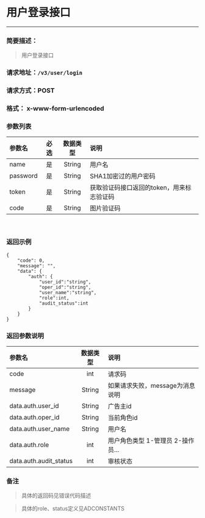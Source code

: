 
# 用户登录接口
---
### 简要描述：
> 用户登录接口

### 请求地址：```/v3/user/login```

### 请求方式：POST

### 格式： x-www-form-urlencoded

### 参数列表

|参数名 | 必选 | 数据类型 | 说明|
|:---   | :--: | :------: | :---|
|name|是|String|用户名|
|password|是|String|SHA1加密过的用户密码|
|token|是|String|获取验证码接口返回的token，用来标志验证码|
|code|是|String|图片验证码|
　

### 返回示例
```
{
    "code": 0,
    "message": "",
    "data": {
        "auth": {
            "user_id":"string",
            "oper_id":"string",
            "user_name":"string",
            "role":int,
            "audit_status":int
        }
    }
}
```
### 返回参数说明
参数名 | 数据类型 | 说明
:--    |   :--:   | :--
code|int|请求码
message|String|如果请求失败，message为消息说明
data.auth.user_id|String|广告主id
data.auth.oper_id|String|当前角色id
data.auth.user_name|String|用户名
data.auth.role|int|用户角色类型 1-管理员 2-操作员...
data.auth.audit_status|int|审核状态

### 备注
>具体的返回码见错误代码描述

>具体的role、status定义见ADCONSTANTS
　
　
　